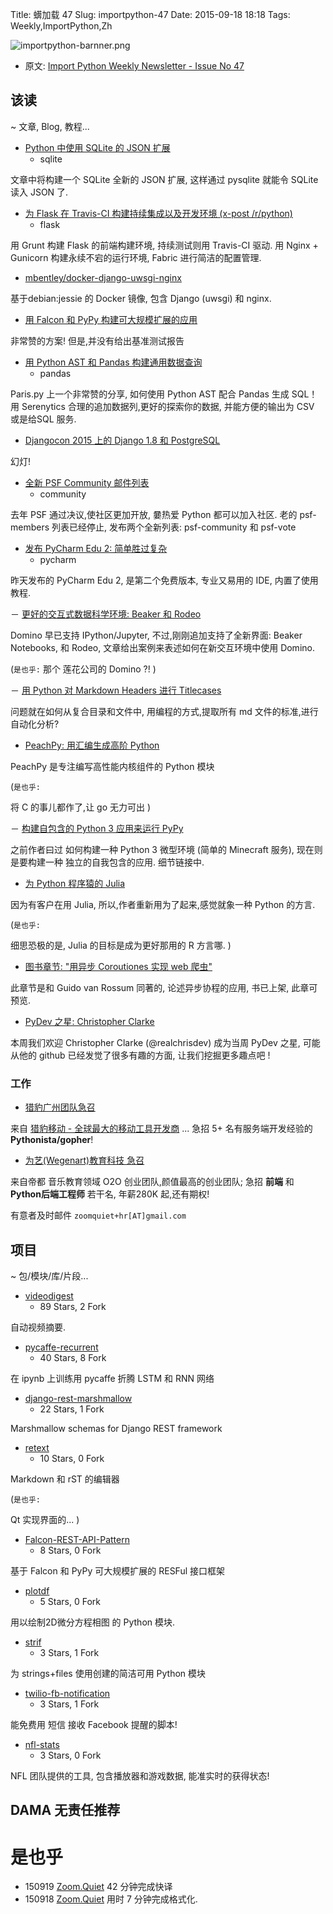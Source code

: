 Title: 蠎加载 47
Slug: importpython-47
Date: 2015-09-18 18:18
Tags: Weekly,ImportPython,Zh

![importpython-barnner.png](http://zoomq.qiniudn.com/ZQCollection/snap/importpython-barnner.png?imageView2/2/h/210)


- 原文: [Import Python Weekly Newsletter - Issue No 47](http://importpython.com/newsletter/no/47/)

## 该读
~ 文章, Blog, 教程...


- [Python 中使用 SQLite 的 JSON 扩展](http://charlesleifer.com/blog/using-the-sqlite-json-extension-with-python/)
    + sqlite

文章中将构建一个 SQLite 全新的 JSON 扩展,
这样通过 pysqlite 就能令 SQLite 读入 JSON 了.

- [为 Flask 在 Travis-CI 构建持续集成以及开发环境 (x-post /r/python)](https://github.com/dpraul/flask-continuous-env)
    + flask

用 Grunt 构建 Flask 的前端构建环境,
持续测试则用 Travis-CI 驱动.
用 Nginx + Gunicorn 构建永续不宕的运行环境,
Fabric 进行简洁的配置管理.


- [mbentley/docker-django-uwsgi-nginx](https://github.com/mbentley/docker-django-uwsgi-nginx)

基于debian:jessie 的 Docker 镜像,
包含 Django (uwsgi) 和 nginx.

- [用 Falcon 和 PyPy 构建可大规模扩展的应用](https://impythonist.wordpress.com/2015/09/12/build-massively-scalable-restful-api-with-falcon-and-pypy/)

非常赞的方案!
但是,并没有给出基准测试报告

- [用 Python AST 和 Pandas 构建通用数据查询](http://tech-blog.serenytics.com/building-generic-data-queries-using-python-ast.html)
    + pandas

Paris.py 上一个非常赞的分享,
如何使用 Python AST 配合 Pandas 生成 SQL！
用 Serenytics 合理的追加数据列,更好的探索你的数据,
并能方便的输出为 CSV 或是给SQL 服务.


- [Djangocon 2015 上的 Django 1.8 和 PostgreSQL ](http://thebuild.com/presentations/django-1.8-postgresql-djangocon-2015.pdf)

幻灯!

- [全新 PSF Community 邮件列表](http://feedproxy.google.com/~r/PythonSoftwareFoundationNews/~3/3hJuwVsNOYw/new-psf-community-mailing-list.html)
    + community

去年 PSF 通过决议,使社区更加开放,
嘦热爱 Python 都可以加入社区.
老的 psf-members 列表已经停止,
发布两个全新列表: psf-community 和 psf-vote


- [发布 PyCharm Edu 2: 简单胜过复杂](http://feedproxy.google.com/~r/Pycharm/~3/rva4EAbeemU/) 
    + pycharm

昨天发布的 PyCharm Edu 2, 是第二个免费版本,
专业又易用的 IDE, 内置了使用教程.

－ [更好的交互式数据科学环境: Beaker 和 Rodeo](http://blog.dominodatalab.com/interactive-data-science/)

Domino 早已支持 IPython/Jupyter,
不过,刚刚追加支持了全新界面: Beaker Notebooks, 和 Rodeo,
文章给出案例来表述如何在新交互环境中使用 Domino.

(`是也乎:`
那个 莲花公司的 Domino ?!
)

－ [用 Python 对 Markdown Headers 进行 Titlecases](http://pydanny.com/titlecasing-markdown-headers-with-python.html)

问题就在如何从复合目录和文件中,
用编程的方式,提取所有 md 文件的标准,进行自动化分析?


- [PeachPy: 用汇编生成高阶 Python](http://www.reddit.com/r/Python/comments/3lavrf/peachpy_assembly_code_generation_in_highlevel/)

PeachPy 是专注编写高性能内核组件的 Python 模块

(`是也乎:`

将 C 的事儿都作了,让 go 无力可出
)

－ [构建自包含的 Python 3 应用来运行 PyPy](http://www.giantflyingsaucer.com/blog/?p=5680)

之前作者曰过 如何构建一种 Python 3 微型环境
(简单的 Minecraft 服务),
现在则是要构建一种 独立的自我包含的应用.
细节链接中.

- [为 Python 程序猿的 Julia](http://feedproxy.google.com/~r/TheEndeavour/~3/RrKfz4HZ6Tg/)

因为有客户在用 Julia,
所以,作者重新用为了起来,感觉就象一种 Python 的方言.

(`是也乎:`

细思恐极的是, Julia 的目标是成为更好那用的 R 方言哪.
)

- [图书章节: "用异步 Coroutiones 实现 web 爬虫"](http://feedproxy.google.com/~r/emptysquare/~3/-AB6aMVciZs/)

此章节是和 Guido van Rossum 同著的,
论述异步协程的应用,
书已上架, 此章可预览.


- [PyDev 之星: Christopher Clarke](http://feedproxy.google.com/~r/TheMouseVsThePython/~3/0vDQxEOxCp4/)

本周我们欢迎 Christopher Clarke (@realchrisdev)
成为当周 PyDev 之星,
可能从他的 github 已经发觉了很多有趣的方面,
让我们挖掘更多趣点吧
!


### 工作

- [猎豹广州团队急召](https://github.com/cheetahmobile/CMBM/wiki/BmGzHr)

来自 [猎豹移动 - 全球最大的移动工具开发商](http://www.cmcm.com/zh-cn/cm-backup/) ...
急招 5+ 名有服务端开发经验的 **Pythonista/gopher**!


- [为艺(Wegenart)教育科技 急召](https://github.com/ZoomQuiet/zoomquiet/wiki/Hr4Wegenart)

来自帝都 音乐教育领域 O2O 创业团队,颜值最高的创业团队;
急招 **前端** 和 **Python后端工程师** 若干名, 年薪280K 起,还有期权!

有意者及时邮件 `zoomquiet+hr[AT]gmail.com`


## 项目
~ 包/模块/库/片段...


- [videodigest](https://github.com/agermanidis/videodigest)
    - 89 Stars, 2 Fork

自动视频摘要.

- [pycaffe-recurrent](https://github.com/kuprel/pycaffe-recurrent)
    - 40 Stars, 8 Fork

在 ipynb 上训练用 pycaffe 折腾 LSTM 和 RNN 网络


- [django-rest-marshmallow](https://github.com/tomchristie/django-rest-marshmallow)
    - 22 Stars, 1 Fork

Marshmallow schemas for Django REST framework

- [retext](https://github.com/retext-project/retext)
    - 10 Stars, 0 Fork

Markdown 和 rST 的编辑器

(`是也乎:`

Qt 实现界面的...
)

- [Falcon-REST-API-Pattern](https://github.com/narenaryan/Falcon-REST-API-Pattern)
    - 8 Stars, 0 Fork

基于 Falcon 和 PyPy 可大规模扩展的 RESFul 接口框架

- [plotdf](https://github.com/jmoy/plotdf)
    - 5 Stars, 0 Fork

用以绘制2D微分方程相图 的 Python 模块.

- [strif](https://github.com/jlevy/strif)
    - 3 Stars, 1 Fork


为 strings+files 使用创建的简洁可用 Python 模块

- [twilio-fb-notification](https://github.com/sandipbgt/twilio-fb-notification)
    - 3 Stars, 1 Fork

能免费用 短信 接收 Facebook 提醒的脚本!

- [nfl-stats](https://github.com/jeremyjbowers/nfl-stats)
    - 3 Stars, 0 Fork

NFL 团队提供的工具,
包含播放器和游戏数据,
能准实时的获得状态!


## DAMA 无责任推荐

# 是也乎

- 150919 [Zoom.Quiet](http://zoomquiet.io) 42 分钟完成快译
- 150918 [Zoom.Quiet](http://zoomquiet.io) 用时 7 分钟完成格式化.
